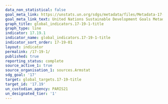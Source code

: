 ```yaml
---
data_non_statistical: false
goal_meta_link: https://unstats.un.org/sdgs/metadata/files/Metadata-17-19-01.pdf
goal_meta_link_text: United Nations Sustainable Development Goals Metadata (pdf 468kB)
graph_title: global_indicators.17-19-1-title
graph_type: line
indicator: 17.19.1
indicator_name: global_indicators.17-19-1-title
indicator_sort_order: 17-19-01
layout: indicator
permalink: /17-19-1/
published: true
reporting_status: complete
source_active_1: true
source_organisation_1: sources.Armstat
sdg_goal: '17'
target: global_targets.17-19-title
target_id: '17.19'
un_custodian_agency: PARIS21
un_designated_tier: '1'
---
```

